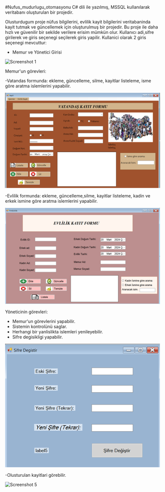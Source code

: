 #Nufus_mudurlugu_otomasyonu
C# dili ile yazılmış, MSSQL kullanılarak veritabanı oluşturulan bir projedir.  

Olusturdugum proje nüfus bilgilerini, evlilik kayit bilgilerini veritabaninda kayit tutmak ve güncellemek için oluşturulmuş bir projedir. Bu proje ile daha hızlı ve güvenilir bir sekilde verilere erisim mümkün olur.
Kullanıcı adi,sifre girilerek ve giris seçenegi seçilerek giris yapilir.
Kullanici olarak 2 giris seçenegi mevcuttur:
  - Memur ve Yönetici Girisi
    
![Screenshot 1](Screenshots/Screenshots/LOGİN.PNG)

Memur'un görevleri:

-Vatandas formunda: ekleme, güncelleme, silme, kayitlar listeleme, isme göre aratma islemlerini yapabilir.

![Screenshot 2](Screenshots/Screenshots/vatandas.PNG)

-Evlilik formunda: ekleme, güncelleme,silme, kayitlar listeleme, kadin ve erkek ismine göre aratma islemlerini yapabilir.

![Screenshot 3](Screenshots/Screenshots/evlilik.PNG)

Yöneticinin görevleri:

- Memur'un görevlerini yapabilir.
- Sistemin kontrolünü saglar. 
- Herhangi bir yanlislikta islemleri yenileyebilir.
- Sifre degisikligi yapabilir.

![Screenshot 4](Screenshots/Screenshots/sifredegistir.PNG)

-Olusturulan kayitlari görebilir.

![Screenshot 5](Screenshots/Screenshots/kayıtlistesi.PNG)

